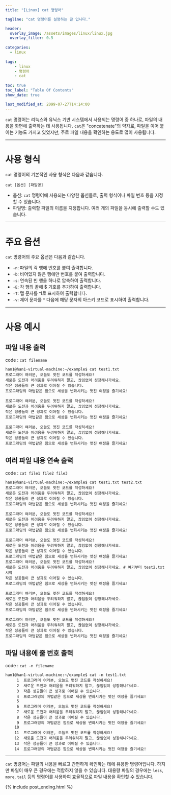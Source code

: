 ```yaml
---
title: "[Linux] cat 명령어"

tagline: "cat 명령어를 설명하는 글 입니다."

header:
  overlay_image: /assets/images/linux/linux.jpg
  overlay_filter: 0.5
  
categories:
  - linux
  
tags:
    - linux
    - 명령어
    - cat
    
toc: true
toc_label: "Table Of Contents"
show_date: true

last_modified_at: 2099-07-27T14:14:00
---
```


`cat` 명령어는 리눅스와 유닉스 기반 시스템에서 사용되는 명령어 중 하나로, 파일의 내용을 화면에 출력하는 데 사용됩니다. `cat`은 "concatenate"의 약자로, 파일을 이어 붙이는 기능도 가지고 있었지만, 주로 파일 내용을 확인하는 용도로 많이 사용됩니다.

---
# 사용 형식
`cat` 명령어의 기본적인 사용 형식은 다음과 같습니다.
``` shell
cat [옵션] [파일명]
```

- 옵션: `cat` 명령어에 사용되는 다양한 옵션들로, 출력 형식이나 파일 번호 등을 지정할 수 있습니다.
- 파일명: 출력할 파일의 이름을 지정합니다. 여러 개의 파일을 동시에 출력할 수도 있습니다.

---
# 주요 옵션
`cat` 명령어의 주요 옵션은 다음과 같습니다.

- `-n`: 파일의 각 행에 번호를 붙여 출력합니다.
- `-b`: 비어있지 않은 행에만 번호를 붙여 출력합니다.
- `-s`: 연속된 빈 행을 하나로 압축하여 출력합니다.
- `-E`: 각 행의 끝에 $ 기호를 추가하여 출력합니다.
- `-T`: 탭 문자를 ^I로 표시하여 출력합니다.
- `-v`: 제어 문자를 ^ 다음에 해당 문자의 아스키 코드로 표시하여 출력합니다.

---
# 사용 예시

## 파일 내용 출력
code : `cat filename`

``` shell
han1@han1-virtual-machine:~/example$ cat test1.txt 
프로그래머 여러분, 오늘도 멋진 코드를 작성하세요!
새로운 도전과 어려움을 두려워하지 말고, 끊임없이 성장해나가세요.
작은 성공들이 큰 성과로 이어질 수 있습니다.
프로그래밍의 마법같은 힘으로 세상을 변화시키는 멋진 여정을 즐기세요!

프로그래머 여러분, 오늘도 멋진 코드를 작성하세요!
새로운 도전과 어려움을 두려워하지 말고, 끊임없이 성장해나가세요.
작은 성공들이 큰 성과로 이어질 수 있습니다.
프로그래밍의 마법같은 힘으로 세상을 변화시키는 멋진 여정을 즐기세요!

프로그래머 여러분, 오늘도 멋진 코드를 작성하세요!
새로운 도전과 어려움을 두려워하지 말고, 끊임없이 성장해나가세요.
작은 성공들이 큰 성과로 이어질 수 있습니다.
프로그래밍의 마법같은 힘으로 세상을 변화시키는 멋진 여정을 즐기세요!
```


## 여러 파일 내용 연속 출력
code : `cat file1 file2 file3`

``` shell
han1@han1-virtual-machine:~/example$ cat test1.txt test2.txt
프로그래머 여러분, 오늘도 멋진 코드를 작성하세요!
새로운 도전과 어려움을 두려워하지 말고, 끊임없이 성장해나가세요.
작은 성공들이 큰 성과로 이어질 수 있습니다.
프로그래밍의 마법같은 힘으로 세상을 변화시키는 멋진 여정을 즐기세요!

프로그래머 여러분, 오늘도 멋진 코드를 작성하세요!
새로운 도전과 어려움을 두려워하지 말고, 끊임없이 성장해나가세요.
작은 성공들이 큰 성과로 이어질 수 있습니다.
프로그래밍의 마법같은 힘으로 세상을 변화시키는 멋진 여정을 즐기세요!

프로그래머 여러분, 오늘도 멋진 코드를 작성하세요!
새로운 도전과 어려움을 두려워하지 말고, 끊임없이 성장해나가세요.
작은 성공들이 큰 성과로 이어질 수 있습니다.
프로그래밍의 마법같은 힘으로 세상을 변화시키는 멋진 여정을 즐기세요!
프로그래머 여러분, 오늘도 멋진 코드를 작성하세요!
새로운 도전과 어려움을 두려워하지 말고, 끊임없이 성장해나가세요. # 여기부터 test2.txt 시작
작은 성공들이 큰 성과로 이어질 수 있습니다.
프로그래밍의 마법같은 힘으로 세상을 변화시키는 멋진 여정을 즐기세요!

프로그래머 여러분, 오늘도 멋진 코드를 작성하세요!
새로운 도전과 어려움을 두려워하지 말고, 끊임없이 성장해나가세요.
작은 성공들이 큰 성과로 이어질 수 있습니다.
프로그래밍의 마법같은 힘으로 세상을 변화시키는 멋진 여정을 즐기세요!

프로그래머 여러분, 오늘도 멋진 코드를 작성하세요!
새로운 도전과 어려움을 두려워하지 말고, 끊임없이 성장해나가세요.
작은 성공들이 큰 성과로 이어질 수 있습니다.
프로그래밍의 마법같은 힘으로 세상을 변화시키는 멋진 여정을 즐기세요!
```

## 파일 내용에 줄 번호 출력
code : `cat -n filename`

``` shell
han1@han1-virtual-machine:~/example$ cat -n test1.txt 
     1	프로그래머 여러분, 오늘도 멋진 코드를 작성하세요!
     2	새로운 도전과 어려움을 두려워하지 말고, 끊임없이 성장해나가세요.
     3	작은 성공들이 큰 성과로 이어질 수 있습니다.
     4	프로그래밍의 마법같은 힘으로 세상을 변화시키는 멋진 여정을 즐기세요!
     5	
     6	프로그래머 여러분, 오늘도 멋진 코드를 작성하세요!
     7	새로운 도전과 어려움을 두려워하지 말고, 끊임없이 성장해나가세요.
     8	작은 성공들이 큰 성과로 이어질 수 있습니다.
     9	프로그래밍의 마법같은 힘으로 세상을 변화시키는 멋진 여정을 즐기세요!
    10	
    11	프로그래머 여러분, 오늘도 멋진 코드를 작성하세요!
    12	새로운 도전과 어려움을 두려워하지 말고, 끊임없이 성장해나가세요.
    13	작은 성공들이 큰 성과로 이어질 수 있습니다.
    14	프로그래밍의 마법같은 힘으로 세상을 변화시키는 멋진 여정을 즐기세요!
```

---

`cat` 명령어는 파일의 내용을 빠르고 간편하게 확인하는 데에 유용한 명령어입니다. 하지만 파일이 매우 큰 경우에는 적합하지 않을 수 있습니다. 대용량 파일의 경우에는 `less`, `more`, `tail` 등의 명령어를 사용하여 효율적으로 파일 내용을 확인할 수 있습니다.

{% include post_ending.html %}